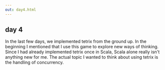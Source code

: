 ```yaml
---
out: day4.html
---
```


day 4
-----

In the last few days, we implemented tetrix from the ground up. In the beginning I mentioned that I use this game to explore new ways of thinking. Since I had already implemented tetrix once in Scala, Scala alone really isn't anything new for me. The actual topic I wanted to think about using tetrix is the handling of concurrency.
